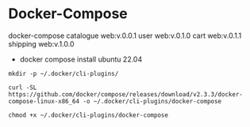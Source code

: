 # Docker-Compose
docker-compose
catalogue web:v.0.0.1
user  web:v.0.1.0
cart  web:v.0.1.1
shipping web:v.1.0.0

- docker compose install ubuntu 22.04

```
mkdir -p ~/.docker/cli-plugins/

```

```
curl -SL https://github.com/docker/compose/releases/download/v2.3.3/docker-compose-linux-x86_64 -o ~/.docker/cli-plugins/docker-compose

```

```
chmod +x ~/.docker/cli-plugins/docker-compose
```